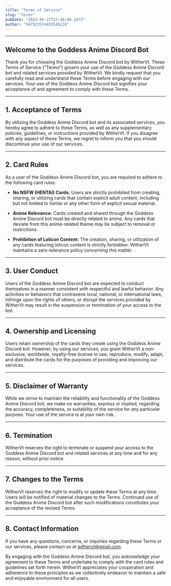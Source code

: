 ```yaml
---
title: "Terms of Service"
slug: "terms"
pubDate: "2023-09-27T23:48:40.167Z"
author: "547923574833545226"
---
```


---

## Welcome to the Goddess Anime Discord Bot

Thank you for choosing the Goddess Anime Discord bot by WitherVt. These Terms of Service ("Terms") govern your use of the Goddess Anime Discord bot and related services provided by WitherVt. We kindly request that you carefully read and understand these Terms before engaging with our services. Your use of the Goddess Anime Discord bot signifies your acceptance of and agreement to comply with these Terms.

---

## 1. Acceptance of Terms

By utilizing the Goddess Anime Discord bot and its associated services, you hereby agree to adhere to these Terms, as well as any supplementary policies, guidelines, or instructions provided by WitherVt. If you disagree with any aspect of these Terms, we regret to inform you that you should discontinue your use of our services.

---

## 2. Card Rules

As a user of the Goddess Anime Discord bot, you are required to adhere to the following card rules:

- **No NSFW (HENTAI) Cards:** Users are strictly prohibited from creating, sharing, or utilizing cards that contain explicit adult content, including but not limited to hentai or any other form of explicit sexual material.

- **Anime Relevance:** Cards created and shared through the Goddess Anime Discord bot must be directly related to anime. Any cards that deviate from this anime-related theme may be subject to removal or restrictions.

- **Prohibition of Lolicon Content:** The creation, sharing, or utilization of any cards featuring lolicon content is strictly forbidden. WitherVt maintains a zero-tolerance policy concerning this matter.

---

## 3. User Conduct

Users of the Goddess Anime Discord bot are expected to conduct themselves in a manner consistent with respectful and lawful behavior. Any activities or behaviors that contravene local, national, or international laws, infringe upon the rights of others, or disrupt the services provided by WitherVt may result in the suspension or termination of your access to the bot.

---

## 4. Ownership and Licensing

Users retain ownership of the cards they create using the Goddess Anime Discord bot. However, by using our services, you grant WitherVt a non-exclusive, worldwide, royalty-free license to use, reproduce, modify, adapt, and distribute the cards for the purposes of providing and improving our services.

---

## 5. Disclaimer of Warranty

While we strive to maintain the reliability and functionality of the Goddess Anime Discord bot, we make no warranties, express or implied, regarding the accuracy, completeness, or suitability of the service for any particular purpose. Your use of the service is at your own risk.

---

## 6. Termination

WitherVt reserves the right to terminate or suspend your access to the Goddess Anime Discord bot and related services at any time and for any reason, without prior notice.

---

## 7. Changes to the Terms

WitherVt reserves the right to modify or update these Terms at any time. Users will be notified of material changes to the Terms. Continued use of the Goddess Anime Discord bot after such modifications constitutes your acceptance of the revised Terms.

---

## 8. Contact Information

If you have any questions, concerns, or inquiries regarding these Terms or our services, please contact us at [withervt@gmail.com](mailto:withervt@gmail.com).

By engaging with the Goddess Anime Discord bot, you acknowledge your agreement to these Terms and undertake to comply with the card rules and guidelines set forth herein. WitherVt appreciates your cooperation and adherence to these principles as we collectively endeavor to maintain a safe and enjoyable environment for all users.